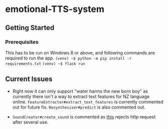 # emotional-TTS-system

## Getting Started
### Prerequisites

This has to be run on Windows 8 or above, and following commands are required to run the app.
```(venv) ~$ python -m pip install -r requirements.txt```
```(venv) ~$ flask run```

## Current Issues

- Right now it can only support "water harms the new born boy" as currently there isn't a way to extract text features for NZ language online. `FeatureExtractor#extract_text_features` is currently commented out for future fix. `Resynthesiser#predict` is also commented out.

- `SoundCreator#create_sound` is commented as [this](https://aotearoavoices.nz/api/requestAudio) rejects http request after several use.